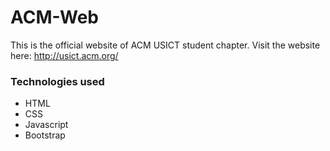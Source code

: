 # ACM-Web
This is the official website of ACM USICT student chapter.
Visit the website here: http://usict.acm.org/

### Technologies used
- HTML
- CSS
- Javascript
- Bootstrap
